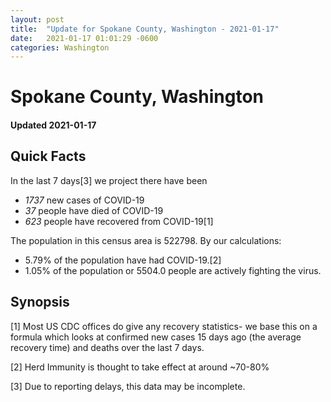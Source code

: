 ```yaml
---
layout: post
title:  "Update for Spokane County, Washington - 2021-01-17"
date:   2021-01-17 01:01:29 -0600
categories: Washington
---
```


# Spokane County, Washington
#### Updated 2021-01-17

## Quick Facts

In the last 7 days[3] we project there have been
- *1737* new cases of COVID-19
- *37* people have died of COVID-19
- *623* people have recovered from COVID-19[1]

The population in this census area is 522798. By our calculations:
- 5.79% of the population have had COVID-19.[2]
- 1.05% of the population or 5504.0 people are actively fighting the virus.

## Synopsis




[1] Most US CDC offices do give any recovery statistics- we base this on a formula which looks at confirmed new cases
15 days ago (the average recovery time) and deaths over the last 7 days.

[2] Herd Immunity is thought to take effect at around ~70-80%

[3] Due to reporting delays, this data may be incomplete.
 
    